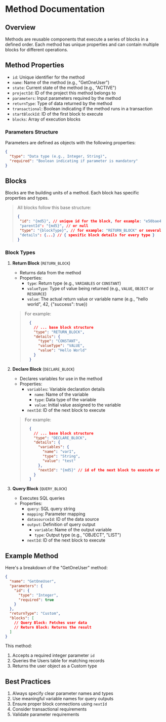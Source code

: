 # Method Documentation

## Overview
Methods are reusable components that execute a series of blocks in a defined order. Each method has unique properties and can contain multiple blocks for different operations.

## Method Properties

- `id`: Unique identifier for the method
- `name`: Name of the method (e.g., "GetOneUser")
- `state`: Current state of the method (e.g., "ACTIVE")
- `projectId`: ID of the project this method belongs to
- `parameters`: Input parameters required by the method
- `returnType`: Type of data returned by the method
- `transactional`: Boolean indicating if the method runs in a transaction
- `startBlockId`: ID of the first block to execute
- `blocks`: Array of execution blocks

### Parameters Structure
Parameters are defined as objects with the following properties:

```json
{
  "type": "Data type (e.g., Integer, String)",
  "required": "Boolean indicating if parameter is mandatory"
}
```

## Blocks

Blocks are the building units of a method. Each block has specific properties and types.

> All blocks follow this base structure:
> ```json
>{
>  "id": "{md5}", // unique id for the block, for example: "e50bae469accca7efe4c9f8d8b84fbad"
>  "parentId": "{md5}", // or null
>  "type": "{blockType}", // for example: "RETURN_BLOCK" or several types in section below
>  "details": {...} // { spesific block details for every type }
> }
> ```

### Block Types

1. **Return Block** (`RETURN_BLOCK`)
   - Returns data from the method
   - Properties:
     - `type`: Return type (e.g., `VARIABLES` or `CONSTANT`)
     - `valueType`: Type of value being returned (e.g., `VALUE`, `OBJECT` or `RESOURCE`) 
     - `value`: The actual return value or variable name (e.g., "hello world", 42, {"success": true})
    > For example:
    > ```json
    >   {
    >     // ... base block structure
    >     "type": "RETURN_BLOCK", 
    >     "details": {
    >       "type": "CONSTANT",
    >       "valueType": "VALUE",
    >       "value": "Hello World"
    >     }
    >   }
    > ```

1. **Declare Block** (`DECLARE_BLOCK`)
   - Declares variables for use in the method
   - Properties:
     - `variables`: Variable declaration details
       - `name`: Name of the variable
       - `type`: Data type of the variable
       - `value`: Initial value assigned to the variable
     - `nextId`: ID of the next block to execute
    > For example:
    > ```json
    >   {
    >     // ... base block structure
    >     "type": "DECLARE_BLOCK", 
    >     "details": {
    >       "variables": {
    >         "name": "var1",
    >         "type": "String", 
    >         "value": "test"
    >       },
    >       "nextId": "{md5}" // id of the next block to execute or can be null
    >     }
    >   }
    > ```

3. **Query Block** (`QUERY_BLOCK`)
   - Executes SQL queries
   - Properties:
     - `query`: SQL query string
     - `mapping`: Parameter mapping
     - `datasourceId`: ID of the data source
     - `output`: Definition of query output
       - `variable`: Name of the output variable
       - `type`: Output type (e.g., "OBJECT", "LIST")
     - `nextId`: ID of the next block to execute

## Example Method

Here's a breakdown of the "GetOneUser" method:

```json
{
  "name": "GetOneUser",
  "parameters": {
    "id": {
      "type": "Integer",
      "required": true
    }
  },
  "returnType": "Custom",
  "blocks": [
    // Query Block: Fetches user data
    // Return Block: Returns the result
  ]
}
```

This method:
1. Accepts a required integer parameter `id`
2. Queries the Users table for matching records
3. Returns the user object as a Custom type

## Best Practices

1. Always specify clear parameter names and types
2. Use meaningful variable names for query outputs
3. Ensure proper block connections using `nextId`
4. Consider transactional requirements
5. Validate parameter requirements